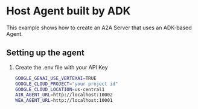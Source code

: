 # Host Agent built by ADK

This example shows how to create an A2A Server that uses an ADK-based Agent.


## Setting up the agent

1. Create the .env file with your API Key
   ```bash
   GOOGLE_GENAI_USE_VERTEXAI=TRUE
   GOOGLE_CLOUD_PROJECT="your project id"
   GOOGLE_CLOUD_LOCATION=us-central1
   AIR_AGENT_URL=http://localhost:10002
   WEA_AGENT_URL=http://localhost:10001
   ```


